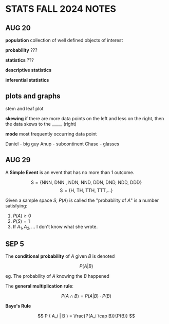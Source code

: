 # STATS FALL 2024 NOTES

## AUG 20

**population**
collection of well defined objects of interest

**probability**
???

**statistics**
???

**descriptive statistics**

**inferential statistics**

## plots and graphs
stem and leaf plot

**skewing**
if there are more data points on the left and less on the right, then the data skews to the _____ (right)

**mode**
most frequently occurring data point

Daniel - big guy
Anup - subcontinent
Chase - glasses

## AUG 29

A **Simple Event** is an event that has no more than 1 outcome.

$$
\text{S} = \{ \text{NNN, DNN , NDN, NND, DDN, DND, NDD, DDD} \}
$$
$$
\text{S} = \{ \text{H, TH, TTH, TTT,} \dots \}
$$

Given a sample space $S$, $P(A)$ is called the "probability of $A$" is a number satisfying:

1. $P(A) \geq 0$
2. $P(S) = 1$
3. If $A_1, A_2, \dots$ I don't know what she wrote.

## SEP 5

The **conditional probability** of $A$ given $B$ is denoted

$$
P ( A | B )
$$

eg. The probability of $A$ knowing the $B$ happened

The **general multiplication rule**:

$$
P(A \cap B) = P(A | B) \cdot P(B)
$$

**Baye's Rule**

$$
P ( A_i | B ) = \frac{P(A_i \cap B)}{P(B)}
$$
